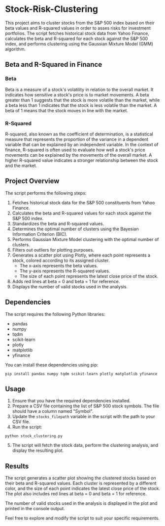 # Stock-Risk-Clustering
This project aims to cluster stocks from the S&P 500 index based on their beta values and R-squared values in order to asses risks for investment portfolios. The script fetches historical stock data from Yahoo Finance, calculates the beta and R-squared for each stock against the S&P 500 index, and performs clustering using the Gaussian Mixture Model (GMM) algorithm.    

## Beta and R-Squared in Finance

### Beta
Beta is a measure of a stock's volatility in relation to the overall market. It indicates how sensitive a stock's price is to market movements. A beta greater than 1 suggests that the stock is more volatile than the market, while a beta less than 1 indicates that the stock is less volatile than the market. A beta of 1 means that the stock moves in line with the market.

### R-Squared
R-squared, also known as the coefficient of determination, is a statistical measure that represents the proportion of the variance in a dependent variable that can be explained by an independent variable. In the context of finance, R-squared is often used to evaluate how well a stock's price movements can be explained by the movements of the overall market. A higher R-squared value indicates a stronger relationship between the stock and the market.

## Project Overview

The script performs the following steps:

1. Fetches historical stock data for the S&P 500 constituents from Yahoo Finance.
2. Calculates the beta and R-squared values for each stock against the S&P 500 index.
3. Standardizes the beta and R-squared values.
4. Determines the optimal number of clusters using the Bayesian Information Criterion (BIC).
5. Performs Gaussian Mixture Model clustering with the optimal number of clusters.
6. Filters out outliers for plotting purposes.
7. Generates a scatter plot using Plotly, where each point represents a stock, colored according to its assigned cluster.
   - The x-axis represents the beta values.
   - The y-axis represents the R-squared values.
   - The size of each point represents the latest close price of the stock.
8. Adds red lines at beta = 0 and beta = 1 for reference.
9. Displays the number of valid stocks used in the analysis.

## Dependencies

The script requires the following Python libraries:

- pandas
- numpy
- tqdm
- scikit-learn
- plotly
- matplotlib
- yfinance

You can install these dependencies using pip:

```
pip install pandas numpy tqdm scikit-learn plotly matplotlib yfinance
```

## Usage

1. Ensure that you have the required dependencies installed.
2. Prepare a CSV file containing the list of S&P 500 stock symbols. The file should have a column named "Symbol".
3. Update the `stocks_filepath` variable in the script with the path to your CSV file.
4. Run the script:

```
python stock_clustering.py
```

5. The script will fetch the stock data, perform the clustering analysis, and display the resulting plot.

## Results

The script generates a scatter plot showing the clustered stocks based on their beta and R-squared values. Each cluster is represented by a different color, and the size of each point indicates the latest close price of the stock. The plot also includes red lines at beta = 0 and beta = 1 for reference.

The number of valid stocks used in the analysis is displayed in the plot and printed in the console output.

Feel free to explore and modify the script to suit your specific requirements.

